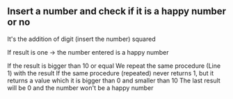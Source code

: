 ## Insert a number and check if it is a happy number or no
It's the addition of digit (insert the number) squared

If result is one -> the number entered is a happy number

If the result is bigger than 10 or equal
  We repeat the same procedure (Line 1) with the result
  If the same procedure (repeated) never returns 1, but it returns a value which it is bigger than 0 and smaller than 10
    The last result will be 0 and the number won't be a happy number